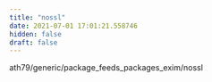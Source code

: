 ```yaml
---
title: "nossl"
date: 2021-07-01 17:01:21.558746
hidden: false
draft: false
---
```


ath79/generic/package_feeds_packages_exim/nossl

